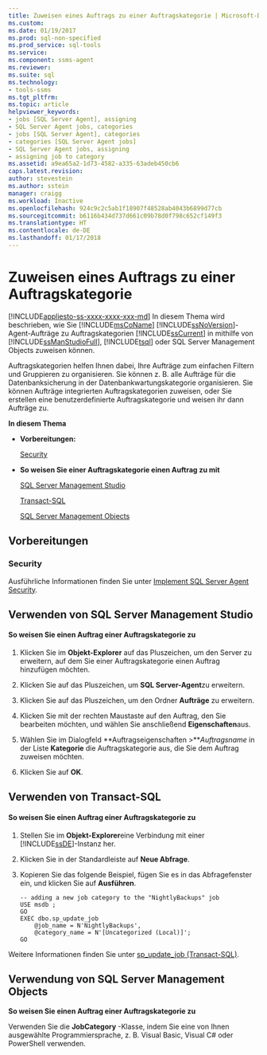 ```yaml
---
title: Zuweisen eines Auftrags zu einer Auftragskategorie | Microsoft-Dokumentation
ms.custom: 
ms.date: 01/19/2017
ms.prod: sql-non-specified
ms.prod_service: sql-tools
ms.service: 
ms.component: ssms-agent
ms.reviewer: 
ms.suite: sql
ms.technology:
- tools-ssms
ms.tgt_pltfrm: 
ms.topic: article
helpviewer_keywords:
- jobs [SQL Server Agent], assigning
- SQL Server Agent jobs, categories
- jobs [SQL Server Agent], categories
- categories [SQL Server Agent jobs]
- SQL Server Agent jobs, assigning
- assigning job to category
ms.assetid: a9ea65a2-1d73-4582-a335-63adeb450cb6
caps.latest.revision: 
author: stevestein
ms.author: sstein
manager: craigg
ms.workload: Inactive
ms.openlocfilehash: 924c9c2c5ab1f18907f48528ab4043b6899d77cb
ms.sourcegitcommit: b6116b434d737d661c09b78d0f798c652cf149f3
ms.translationtype: HT
ms.contentlocale: de-DE
ms.lasthandoff: 01/17/2018
---
```

# <a name="assign-a-job-to-a-job-category"></a>Zuweisen eines Auftrags zu einer Auftragskategorie
[!INCLUDE[appliesto-ss-xxxx-xxxx-xxx-md](../../includes/appliesto-ss-xxxx-xxxx-xxx-md.md)] In diesem Thema wird beschrieben, wie Sie [!INCLUDE[msCoName](../../includes/msconame_md.md)] [!INCLUDE[ssNoVersion](../../includes/ssnoversion_md.md)]-Agent-Aufträge zu Auftragskategorien [!INCLUDE[ssCurrent](../../includes/sscurrent_md.md)] in mithilfe von [!INCLUDE[ssManStudioFull](../../includes/ssmanstudiofull_md.md)], [!INCLUDE[tsql](../../includes/tsql_md.md)] oder SQL Server Management Objects zuweisen können.  
  
Auftragskategorien helfen Ihnen dabei, Ihre Aufträge zum einfachen Filtern und Gruppieren zu organisieren. Sie können z. B. alle Aufträge für die Datenbanksicherung in der Datenbankwartungskategorie organisieren. Sie können Aufträge integrierten Auftragskategorien zuweisen, oder Sie erstellen eine benutzerdefinierte Auftragskategorie und weisen ihr dann Aufträge zu.  
  
**In diesem Thema**  
  
-   **Vorbereitungen:**  
  
    [Security](#Security)  
  
-   **So weisen Sie einer Auftragskategorie einen Auftrag zu mit**  
  
    [SQL Server Management Studio](#SSMS)  
  
    [Transact-SQL](#TSQL)  
  
    [SQL Server Management Objects](#SMO)  
  
## <a name="BeforeYouBegin"></a>Vorbereitungen  
  
### <a name="Security"></a>Security  
Ausführliche Informationen finden Sie unter [Implement SQL Server Agent Security](../../ssms/agent/implement-sql-server-agent-security.md).  
  
## <a name="SSMS"></a>Verwenden von SQL Server Management Studio  
  
#### <a name="to-assign-a-job-to-a-job-category"></a>So weisen Sie einen Auftrag einer Auftragskategorie zu  
  
1.  Klicken Sie im **Objekt-Explorer** auf das Pluszeichen, um den Server zu erweitern, auf dem Sie einer Auftragskategorie einen Auftrag hinzufügen möchten.  
  
2.  Klicken Sie auf das Pluszeichen, um **SQL Server-Agent**zu erweitern.  
  
3.  Klicken Sie auf das Pluszeichen, um den Ordner **Aufträge** zu erweitern.  
  
4.  Klicken Sie mit der rechten Maustaste auf den Auftrag, den Sie bearbeiten möchten, und wählen Sie anschließend **Eigenschaften**aus.  
  
5.  Wählen Sie im Dialogfeld **Auftragseigenschaften >***Auftragsname* in der Liste **Kategorie** die Auftragskategorie aus, die Sie dem Auftrag zuweisen möchten.  
  
6.  Klicken Sie auf **OK**.  
  
## <a name="TSQL"></a>Verwenden von Transact-SQL  
  
#### <a name="to-assign-a-job-to-a-job-category"></a>So weisen Sie einen Auftrag einer Auftragskategorie zu  
  
1.  Stellen Sie im **Objekt-Explorer**eine Verbindung mit einer [!INCLUDE[ssDE](../../includes/ssde_md.md)]-Instanz her.  
  
2.  Klicken Sie in der Standardleiste auf **Neue Abfrage**.  
  
3.  Kopieren Sie das folgende Beispiel, fügen Sie es in das Abfragefenster ein, und klicken Sie auf **Ausführen**.  
  
    ```  
    -- adding a new job category to the "NightlyBackups" job  
    USE msdb ;  
    GO  
    EXEC dbo.sp_update_job  
        @job_name = N'NightlyBackups',  
        @category_name = N'[Uncategorized (Local)]';  
    GO  
    ```  
  
Weitere Informationen finden Sie unter [sp_update_job (Transact-SQL)](http://msdn.microsoft.com/en-us/cbdfea38-9e42-47f3-8fc8-5978b82e2623).  
  
## <a name="SMO"></a>Verwendung von SQL Server Management Objects  
**So weisen Sie einen Auftrag einer Auftragskategorie zu**  
  
Verwenden Sie die **JobCategory** -Klasse, indem Sie eine von Ihnen ausgewählte Programmiersprache, z. B. Visual Basic, Visual C# oder PowerShell verwenden.  
  
